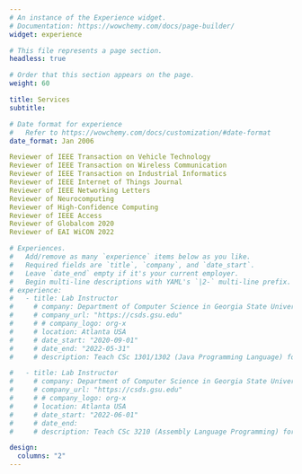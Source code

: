 ```yaml
---
# An instance of the Experience widget.
# Documentation: https://wowchemy.com/docs/page-builder/
widget: experience

# This file represents a page section.
headless: true

# Order that this section appears on the page.
weight: 60

title: Services
subtitle:

# Date format for experience
#   Refer to https://wowchemy.com/docs/customization/#date-format
date_format: Jan 2006

Reviewer of IEEE Transaction on Vehicle Technology
Reviewer of IEEE Transaction on Wireless Communication
Reviewer of IEEE Transaction on Industrial Informatics
Reviewer of IEEE Internet of Things Journal
Reviewer of IEEE Networking Letters
Reviewer of Neurocomputing
Reviewer of High-Confidence Computing
Reviewer of IEEE Access
Reviewer of Globalcom 2020
Reviewer of EAI WiCON 2022

# Experiences.
#   Add/remove as many `experience` items below as you like.
#   Required fields are `title`, `company`, and `date_start`.
#   Leave `date_end` empty if it's your current employer.
#   Begin multi-line descriptions with YAML's `|2-` multi-line prefix.
# experience:
#   - title: Lab Instructor
#     # company: Department of Computer Science in Georgia State University (GSU)
#     # company_url: "https://csds.gsu.edu"
#     # # company_logo: org-x
#     # location: Atlanta USA
#     # date_start: "2020-09-01"
#     # date_end: "2022-05-31"
#     # description: Teach CSc 1301/1302 (Java Programming Language) for Undergraduate Students.

#   - title: Lab Instructor
#     # company: Department of Computer Science in Georgia State University (GSU)
#     # company_url: "https://csds.gsu.edu"
#     # # company_logo: org-x
#     # location: Atlanta USA
#     # date_start: "2022-06-01"
#     # date_end:
#     # description: Teach CSc 3210 (Assembly Language Programming) for Undergraduate Students.

design:
  columns: "2"
---
```

